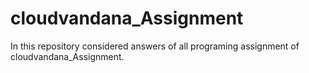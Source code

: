 # cloudvandana_Assignment
In this repository considered answers of all programing assignment of cloudvandana_Assignment.
